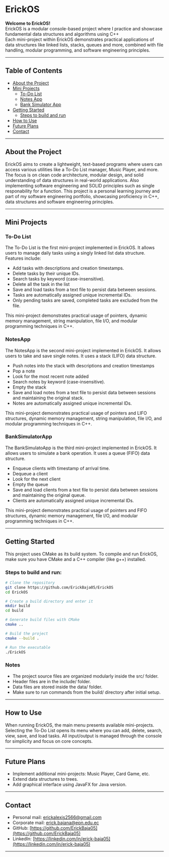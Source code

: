# ErickOS

**Welcome to ErickOS!**  
ErickOS is a modular console-based project where I practice and showcase fundamental data structures and algorithms using C++  
Each mini-project within ErickOS demonstrates practical applications of data structures like linked lists, stacks, queues and more, combined with file handling, modular programming, and software engineering principles.  

---

## Table of Contents

- [About the Project](#about-the-project)  
- [Mini Projects](#mini-projects)  
  - [To-Do List](#to-do-list)
  - [Notes App](#notesapp)
  - [Bank Simulator App](#banksimulatorapp)
- [Getting Started](#getting-started)
  - [Steps to build and run](#steps-to-build-and-run)   
- [How to Use](#how-to-use)  
- [Future Plans](#future-plans)  
- [Contact](#contact)  

---

## About the Project

ErickOS aims to create a lightweight, text-based programs where users can access various utilities like a To-Do List manager, Music Player, and more. The focus is on clean code architecture, modular design, and solid understanding of data structures in real-world applications. Also implementing software engineering and SOLID principles such as single responability for a function. 
This project is a personal learning journey and part of my software engineering portfolio, showcasing proficiency in C++, data structures and software engineering principles.

---

## Mini Projects

### To-Do List

The To-Do List is the first mini-project implemented in ErickOS. It allows users to manage daily tasks using a singly linked list data structure. Features include:

- Add tasks with descriptions and creation timestamps.  
- Delete tasks by their unique IDs.  
- Search tasks by keyword (case-insensitive).
- Delete all the task in the list
- Save and load tasks from a text file to persist data between sessions.  
- Tasks are automatically assigned unique incremental IDs.  
- Only pending tasks are saved, completed tasks are excluded from the file.  

This mini-project demonstrates practical usage of pointers, dynamic memory management, string manipulation, file I/O, and modular programming techniques in C++.

### NotesApp

The NotesApp is the second mini-project implemented in ErickOS. It allows users to take and save single notes. It uses a stack (LIFO) data structure.

- Push notes into the stack with descriptions and creation timestamps
- Pop a note
- Look for the most recent note added
- Search notes by keyword (case-insensitive).
- Empty the stack
- Save and load notes from a text file to persist data between sessions and maintaining the original stack.
- Notes are automatically assigned unique incremental IDs.  

This mini-project demonstrates practical usage of pointers and LIFO structures, dynamic memory management, string manipulation, file I/O, and modular programming techniques in C++.

### BankSimulatorApp

The BankSimulatoApp is the third mini-project implemented in ErickOS. It allows users to simulate a bank operation. It uses a queue (FIFO) data structure.

- Enqueue clients with timestamp of arrival time.  
- Dequeue a client
- Look for the next client
- Empty the queue
- Save and load clients from a text file to persist data between sessions and maintaining the original queue.
- Clients are automatically assigned unique incremental IDs.  

This mini-project demonstrates practical usage of pointers and FIFO structures, dynamic memory management, file I/O, and modular programming techniques in C++.


---

## Getting Started

This project uses CMake as its build system. To compile and run ErickOS, make sure you have CMake and a C++ compiler (like g++) installed.

### Steps to build and run:

```bash
# Clone the repository
git clone https://github.com/ErickBaja05/ErickOS
cd ErickOS

# Create a build directory and enter it
mkdir build
cd build

# Generate build files with CMake
cmake ..

# Build the project
cmake --build .

# Run the executable
./ErickOS
```
### Notes
-  The project source files are organized modularly inside the src/ folder.
- Header files are in the include/ folder.
- Data files are stored inside the data/ folder.
- Make sure to run commands from the build/ directory after initial setup.


---

## How to Use

When running ErickOS, the main menu presents available mini-projects. Selecting the To-Do List opens its menu where you can add, delete, search, view, save, and load tasks. 
All input/output is managed through the console for simplicity and focus on core concepts.

---


## Future Plans
- Implement additional mini-projects: Music Player, Card Game, etc.  
- Extend data structures to trees.
- Add graphical interface using JavaFX for Java version.

---


## Contact
- Personal mail: [erickalexis2566@gmail.com](mailto:erickalexis2566@gmail.com)  
- Corporate mail: [erick.bajana@epn.edu.ec](mailto:erick.bajana@epn.edu.ec)  
- GitHub: [https://github.com/ErickBaja05](https://github.com/ErickBaja05)  
- LinkedIn: [https://linkedin.com/in/erick-baja05](https://linkedin.com/in/erick-baja05)  


---
